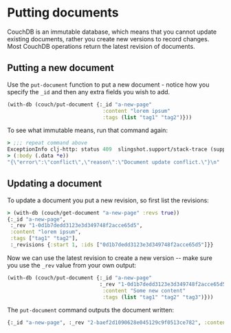# Putting documents

CouchDB is an immutable database, which means that you cannot update existing documents, rather you create new versions to record changes. Most CouchDB operations return the latest revision of documents.

## Putting a new document

Use the `put-document` function to put a new document - notice how you specify the `_id` and then any extra fields you wish to add. 

```clojure
(with-db (couch/put-document {:_id "a-new-page"
                               :content "lorem ipsum"
                               :tags (list "tag1" "tag2")}))
```

To see what immutable means, run that command again:

```clojure
> ;;; repeat command above
ExceptionInfo clj-http: status 409  slingshot.support/stack-trace (support.clj:201)
> (:body (.data *e))
"{\"error\":\"conflict\",\"reason\":\"Document update conflict.\"}\n"
```

## Updating a document

To update a document you put a new revision, so first list the revisions:

```clojure
> (with-db (couch/get-document "a-new-page" :revs true))
{:_id "a-new-page",
 :_rev "1-0d1b7dedd3123e3d349748f2acce65d5",
 :content "lorem ipsum",
 :tags ["tag1" "tag2"],
 :_revisions {:start 1, :ids ["0d1b7dedd3123e3d349748f2acce65d5"]}}
```

Now we can use the latest revision to create a new version -- make sure you use the `_rev` value from your own output:

```clojure
(with-db (couch/put-document {:_id "a-new-page"
                              :_rev "1-0d1b7dedd3123e3d349748f2acce65d5"
                               :content "Some new content"
                               :tags (list "tag1" "tag2" "tag3")}))
```

The `put-document` command outputs the document written:

```clojure
{:_id "a-new-page", :_rev "2-baef2d1090628e045129c9f0513ce782", :content "Some new content", :tags ("tag1" "tag2" "tag3")}
```